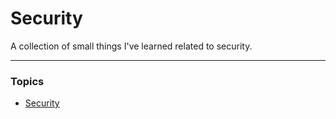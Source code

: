 # Security
A collection of small things I've learned related to security.

---

### Topics

* [Security](./security.md)
